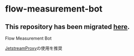 # flow-measurement-bot

## This repository has been migrated [here](https://github.com/bluesky-ja-stats/flow-measurement-bot).

Flow Measurement Bot

[JetstreamProxy](https://github.com/tomo-x7/Jetstreamproxy/releases)の使用を推奨
